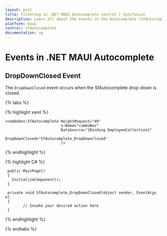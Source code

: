 ```yaml
---
layout: post
title: Filtering in .NET MAUI Autocomplete control | Syncfusion
description: Learn all about the events in the Autocomplete (SfAutocomplete) control.
platform: maui
control: SfAutocomplete
documentation: ug
---
```


# Events in .NET MAUI Autocomplete

## DropDownClosed Event

The `DropDownClosed` event occurs when the SfAutocomplete drop-down is closed.

{% tabs %}

{% highlight xaml %}

    <combobox:SfAutocomplete HeightRequest="40"
                             x:Name="comboBox"
                             DataSource="{Binding EmployeeCollection}"
                             DropDownClosed="SfAutocomplete_DropDownClosed"
                             />

{% endhighlight %}

{% highlight C# %}

     public MainPage()
     {
       InitializeComponent();
     }

     private void SfAutocomplete_DropDownClosed(object sender, EventArgs e)
     {
            // Invoke your desired action here
     }

{% endhighlight %}

{% endtabs %}


